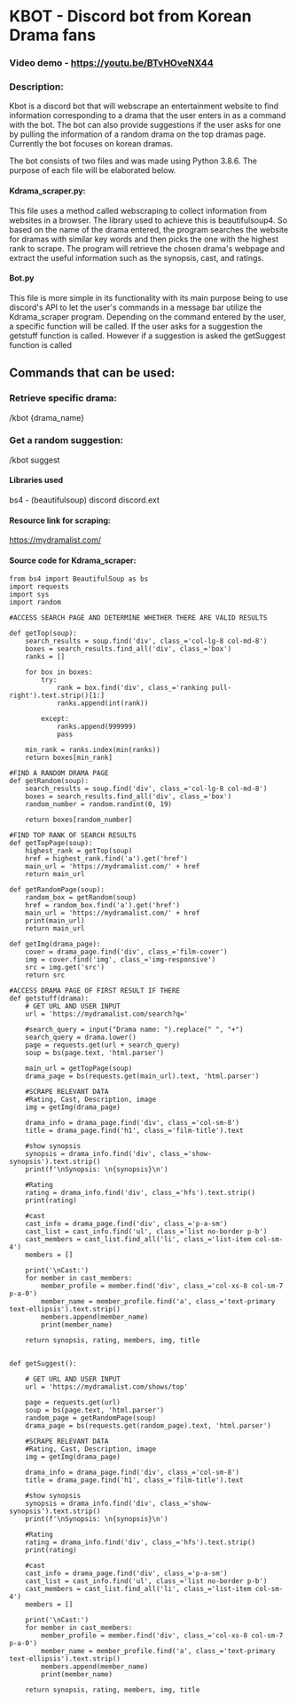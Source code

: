 # KBOT - Discord bot from Korean Drama fans

### Video demo - https://youtu.be/BTvHOveNX44

### Description:

Kbot is a discord bot that will webscrape an entertainment website to find information corresponding
to a drama that the user enters in as a command with the bot. The bot can also provide suggestions if the user asks
for one by pulling the information of a random drama on the top dramas page. Currently the bot focuses on korean dramas.

The bot consists of two files and was made using Python 3.8.6. The purpose of each file will be elaborated below.

#### Kdrama_scraper.py:

This file uses a method called webscraping to collect information from websites in a browser. The library used to achieve
this is beautifulsoup4. So based on the name of the drama entered, the program searches the website for dramas with similar key words
and then picks the one with the highest rank to scrape. The program will retrieve the chosen drama's webpage and extract the useful information
such as the synopsis, cast, and ratings.

#### Bot.py

This file is more simple in its functionality with its main purpose being to use discord's API to let the user's commands in a message bar utilize the
Kdrama_scraper program. Depending on the command entered by the user, a specific function will be called. If the user asks for a suggestion the getstuff function
is called. However if a suggestion is asked the getSuggest function is called

## Commands that can be used:

### Retrieve specific drama:

/kbot {drama_name}

### Get a random suggestion:

/kbot suggest


#### Libraries used

bs4 - (beautifulsoup)
discord
discord.ext


#### Resource link for scraping:

https://mydramalist.com/

#### Source code for Kdrama_scraper:
```
from bs4 import BeautifulSoup as bs
import requests
import sys
import random

#ACCESS SEARCH PAGE AND DETERMINE WHETHER THERE ARE VALID RESULTS

def getTop(soup):
    search_results = soup.find('div', class_='col-lg-8 col-md-8')
    boxes = search_results.find_all('div', class_='box')
    ranks = []

    for box in boxes:
        try:
            rank = box.find('div', class_='ranking pull-right').text.strip()[1:]
            ranks.append(int(rank))

        except:
            ranks.append(999999)
            pass

    min_rank = ranks.index(min(ranks))
    return boxes[min_rank]

#FIND A RANDOM DRAMA PAGE
def getRandom(soup):
    search_results = soup.find('div', class_='col-lg-8 col-md-8')
    boxes = search_results.find_all('div', class_='box')
    random_number = random.randint(0, 19)

    return boxes[random_number]

#FIND TOP RANK OF SEARCH RESULTS
def getTopPage(soup):
    highest_rank = getTop(soup)
    href = highest_rank.find('a').get('href')
    main_url = 'https://mydramalist.com/' + href
    return main_url

def getRandomPage(soup):
    random_box = getRandom(soup)
    href = random_box.find('a').get('href')
    main_url = 'https://mydramalist.com/' + href
    print(main_url)
    return main_url

def getImg(drama_page):
    cover = drama_page.find('div', class_='film-cover')
    img = cover.find('img', class_='img-responsive')
    src = img.get('src')
    return src

#ACCESS DRAMA PAGE OF FIRST RESULT IF THERE
def getstuff(drama):
    # GET URL AND USER INPUT
    url = 'https://mydramalist.com/search?q='

    #search_query = input("Drama name: ").replace(" ", "+")
    search_query = drama.lower()
    page = requests.get(url + search_query)
    soup = bs(page.text, 'html.parser')

    main_url = getTopPage(soup)
    drama_page = bs(requests.get(main_url).text, 'html.parser')

    #SCRAPE RELEVANT DATA
    #Rating, Cast, Description, image
    img = getImg(drama_page)

    drama_info = drama_page.find('div', class_='col-sm-8')
    title = drama_page.find('h1', class_='film-title').text

    #show synopsis
    synopsis = drama_info.find('div', class_='show-synopsis').text.strip()
    print(f'\nSynopsis: \n{synopsis}\n')

    #Rating
    rating = drama_info.find('div', class_='hfs').text.strip()
    print(rating)

    #cast
    cast_info = drama_page.find('div', class_='p-a-sm')
    cast_list = cast_info.find('ul', class_='list no-border p-b')
    cast_members = cast_list.find_all('li', class_='list-item col-sm-4')
    members = []

    print('\nCast:')
    for member in cast_members:
        member_profile = member.find('div', class_='col-xs-8 col-sm-7 p-a-0')
        member_name = member_profile.find('a', class_='text-primary text-ellipsis').text.strip()
        members.append(member_name)
        print(member_name)

    return synopsis, rating, members, img, title


def getSuggest():

    # GET URL AND USER INPUT
    url = 'https://mydramalist.com/shows/top'

    page = requests.get(url)
    soup = bs(page.text, 'html.parser')
    random_page = getRandomPage(soup)
    drama_page = bs(requests.get(random_page).text, 'html.parser')

    #SCRAPE RELEVANT DATA
    #Rating, Cast, Description, image
    img = getImg(drama_page)

    drama_info = drama_page.find('div', class_='col-sm-8')
    title = drama_page.find('h1', class_='film-title').text

    #show synopsis
    synopsis = drama_info.find('div', class_='show-synopsis').text.strip()
    print(f'\nSynopsis: \n{synopsis}\n')

    #Rating
    rating = drama_info.find('div', class_='hfs').text.strip()
    print(rating)

    #cast
    cast_info = drama_page.find('div', class_='p-a-sm')
    cast_list = cast_info.find('ul', class_='list no-border p-b')
    cast_members = cast_list.find_all('li', class_='list-item col-sm-4')
    members = []

    print('\nCast:')
    for member in cast_members:
        member_profile = member.find('div', class_='col-xs-8 col-sm-7 p-a-0')
        member_name = member_profile.find('a', class_='text-primary text-ellipsis').text.strip()
        members.append(member_name)
        print(member_name)

    return synopsis, rating, members, img, title
```
